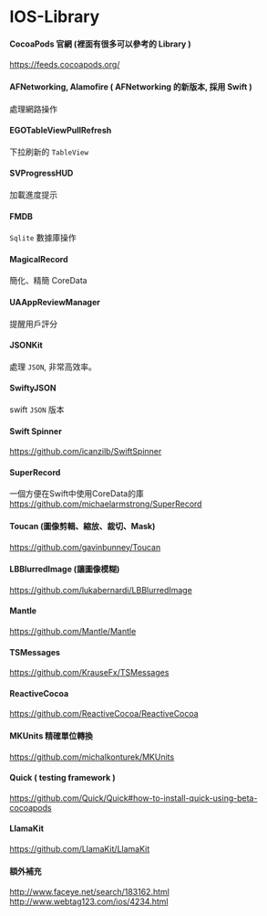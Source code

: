 # IOS-Library

#### CocoaPods 官網 (裡面有很多可以參考的 Library )
https://feeds.cocoapods.org/

#### AFNetworking, Alamofire ( AFNetworking 的新版本, 採用 Swift )
處理網路操作

#### EGOTableViewPullRefresh
下拉刷新的 `TableView`  

#### SVProgressHUD
加載進度提示

#### FMDB
`Sqlite` 數據庫操作

#### MagicalRecord
簡化、精簡 CoreData 

#### UAAppReviewManager
提醒用戶評分

#### JSONKit
處理 `JSON`, 非常高效率。

#### SwiftyJSON
swift `JSON` 版本

#### Swift Spinner
https://github.com/icanzilb/SwiftSpinner

#### SuperRecord 
一個方便在Swift中使用CoreData的庫  
https://github.com/michaelarmstrong/SuperRecord

#### Toucan (圖像剪輯、縮放、裁切、Mask)
https://github.com/gavinbunney/Toucan

#### LBBlurredImage (讓圖像模糊)
https://github.com/lukabernardi/LBBlurredImage

#### Mantle
https://github.com/Mantle/Mantle

#### TSMessages
https://github.com/KrauseFx/TSMessages

#### ReactiveCocoa
https://github.com/ReactiveCocoa/ReactiveCocoa

#### MKUnits 精確單位轉換
https://github.com/michalkonturek/MKUnits

#### Quick ( testing framework )
https://github.com/Quick/Quick#how-to-install-quick-using-beta-cocoapods

#### LlamaKit
https://github.com/LlamaKit/LlamaKit

#### 額外補充
http://www.faceye.net/search/183162.html  
http://www.webtag123.com/ios/4234.html







